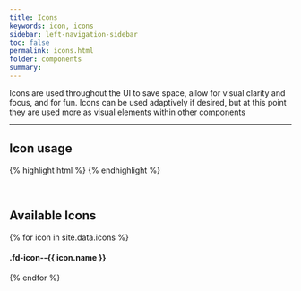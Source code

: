 ```yaml
---
title: Icons
keywords: icon, icons
sidebar: left-navigation-sidebar
toc: false
permalink: icons.html
folder: components
summary:
---
```

Icons are used throughout the UI to save space, allow for visual clarity and focus, and for fun. Icons can be used adaptively if desired, but at this point they are used more as visual elements within other components

<hr>

## Icon usage
{% highlight html %}
<span class="fd-icon fd-icon--{icon-name}"></span>
<span class="fd-icon fd-icon--{icon-name} fd-icon--medium"></span>
<span class="fd-icon fd-icon--{icon-name} fd-icon--large"></span>
{% endhighlight %}

<br />

## Available Icons
{% for icon in site.data.icons %}
<div class="demo-icon-wrapper">
  <span class="fd-icon fd-icon--{{ icon.name }}"></span>
  <span class="fd-icon fd-icon--{{ icon.name }} fd-icon--medium"></span>
  <span class="fd-icon fd-icon--{{ icon.name }} fd-icon--large"></span>
  <h4>.fd-icon--{{ icon.name }}</h4>
</div>
{% endfor %}
